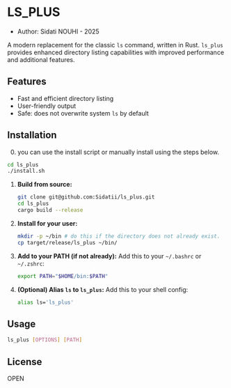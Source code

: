 # LS_PLUS

- Author: Sidati NOUHI - 2025


A modern replacement for the classic `ls` command, written in Rust. `ls_plus` provides enhanced directory listing capabilities with improved performance and additional features.

## Features

- Fast and efficient directory listing
- User-friendly output
- Safe: does not overwrite system `ls` by default

## Installation

0. you can use the install script or manually install using the steps below.

```bash
cd ls_plus
./install.sh
```



1. **Build from source:**
   ```sh
   git clone git@github.com:Sidatii/ls_plus.git
   cd ls_plus
   cargo build --release
   ```

2. **Install for your user:**
   ```sh
   mkdir -p ~/bin # do this if the directory does not already exist.
   cp target/release/ls_plus ~/bin/
   ```

3. **Add to your PATH (if not already):**
   Add this to your `~/.bashrc` or `~/.zshrc`:
   ```sh
   export PATH="$HOME/bin:$PATH"
   ```

4. **(Optional) Alias `ls` to `ls_plus`:**
   Add this to your shell config:
   ```sh
   alias ls='ls_plus'
   ```

## Usage

```sh
ls_plus [OPTIONS] [PATH]
```

## License

OPEN
